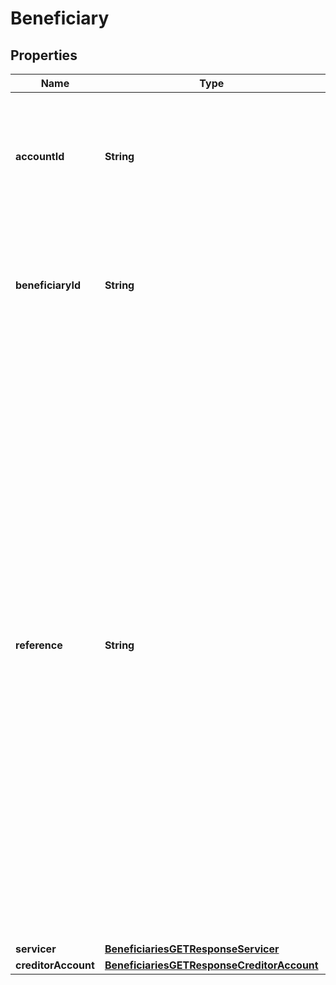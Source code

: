 
# Beneficiary

## Properties
Name | Type | Description | Notes
------------ | ------------- | ------------- | -------------
**accountId** | **String** | A unique and immutable identifier used to identify the account resource. This identifier has no meaning to the account owner. |  [optional]
**beneficiaryId** | **String** | A unique and immutable identifier used to identify the beneficiary resource. This identifier has no meaning to the account owner. |  [optional]
**reference** | **String** | Unique reference, as assigned by the creditor, to unambiguously refer to the payment transaction. Usage: If available, the initiating party should provide this reference in the structured remittance information, to enable reconciliation by the creditor upon receipt of the amount of money. If the business context requires the use of a creditor reference or a payment remit identification, and only one identifier can be passed through the end-to-end chain, the creditor&#39;s reference or payment remittance identification should be quoted in the end-to-end transaction identification. |  [optional]
**servicer** | [**BeneficiariesGETResponseServicer**](BeneficiariesGETResponseServicer.md) |  |  [optional]
**creditorAccount** | [**BeneficiariesGETResponseCreditorAccount**](BeneficiariesGETResponseCreditorAccount.md) |  |  [optional]



